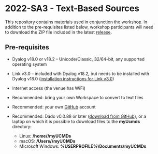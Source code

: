 # 2022-SA3 - Text-Based Sources

This repository contains materials used in conjunction the workshop. In addition to the pre-requisites listed below, workshop participants will need to download the ZIP file included in the latest [release](https://github.com/dyalog-training/2022-SA3/releases).

## Pre-requisites

- Dyalog v18.0 or v18.2 – Unicode/Classic, 32/64-bit, any supported operating system
  
- Link v3.0 – included with Dyalog v18.2, but needs to be installed with Dyalog v18.0 ([installation instructions for Link v3.0](https://dyalog.github.io/link/3.0/Usage/Installation/))
  
- Internet access (the venue has WiFi)
  
- Recommended: bring your own Workspace to convert to text files

- Recommended: your own [GitHub](https://github.com/) account
  
- Recommended: Dado v0.0.88 or later ([download from GitHub](https://github.com/the-carlisle-group/Dado/%22)), or a laptop on which it is possible to download files to the  **myUcmds**  directory:
  
    - Linux: **/home/<user>/myUCMDs**
    - macOS: **/Users/<user>/myUCMDs**
    - Microsoft Windows: **%USERPROFILE%\Documents\myUCMDs**
